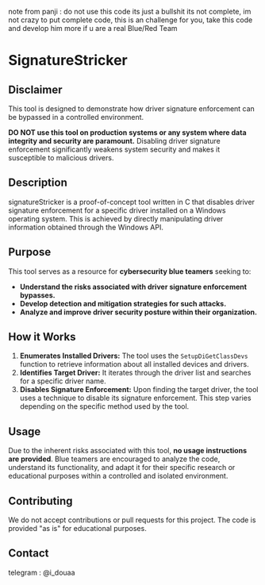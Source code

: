 note from panji : do not use this code its just a bullshit its not complete, im not crazy to put complete code, this is an challenge for you, take this code and develop him more if u are a real Blue/Red Team

# SignatureStricker

## Disclaimer

This tool is designed to demonstrate how driver signature enforcement can be bypassed in a controlled environment. 

**DO NOT use this tool on production systems or any system where data integrity and security are paramount.** Disabling driver signature enforcement significantly weakens system security and makes it susceptible to malicious drivers.

## Description

signatureStricker is a proof-of-concept tool written in C that disables driver signature enforcement for a specific driver installed on a Windows operating system. This is achieved by directly manipulating driver information obtained through the Windows API.

## Purpose

This tool serves as a resource for **cybersecurity blue teamers** seeking to:

* **Understand the risks associated with driver signature enforcement bypasses.**
* **Develop detection and mitigation strategies for such attacks.**
* **Analyze and improve driver security posture within their organization.**

## How it Works

1. **Enumerates Installed Drivers:** The tool uses the `SetupDiGetClassDevs` function to retrieve information about all installed devices and drivers.
2. **Identifies Target Driver:** It iterates through the driver list and searches for a specific driver name.
3. **Disables Signature Enforcement:** Upon finding the target driver, the tool uses a technique to disable its signature enforcement. This step varies depending on the specific method used by the tool. 

## Usage

Due to the inherent risks associated with this tool, **no usage instructions are provided**. Blue teamers are encouraged to analyze the code, understand its functionality, and adapt it for their specific research or educational purposes within a controlled and isolated environment.

## Contributing

We do not accept contributions or pull requests for this project. The code is provided "as is" for educational purposes. 

## Contact
telegram : @i_douaa
